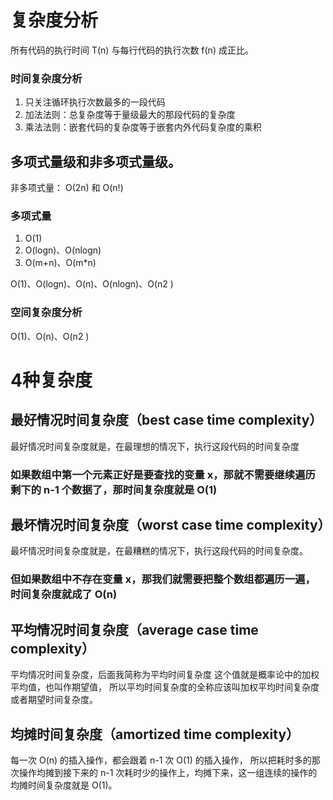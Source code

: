 # 复杂度分析
所有代码的执行时间 T(n) 与每行代码的执行次数 f(n) 成正比。

### 时间复杂度分析

1. 只关注循环执行次数最多的一段代码
2. 加法法则：总复杂度等于量级最大的那段代码的复杂度
3. 乘法法则：嵌套代码的复杂度等于嵌套内外代码复杂度的乘积
   
## 多项式量级和非多项式量级。
非多项式量： O(2n) 和 O(n!)

### 多项式量
1. O(1)
2. O(logn)、O(nlogn)
3. O(m+n)、O(m*n)

O(1)、O(logn)、O(n)、O(nlogn)、O(n2 )

### 空间复杂度分析
O(1)、O(n)、O(n2 )

# 4种复杂度
## 最好情况时间复杂度（best case time complexity）
最好情况时间复杂度就是，在最理想的情况下，执行这段代码的时间复杂度
### 如果数组中第一个元素正好是要查找的变量 x，那就不需要继续遍历剩下的 n-1 个数据了，那时间复杂度就是 O(1)
## 最坏情况时间复杂度（worst case time complexity）
最坏情况时间复杂度就是，在最糟糕的情况下，执行这段代码的时间复杂度。
### 但如果数组中不存在变量 x，那我们就需要把整个数组都遍历一遍，时间复杂度就成了 O(n)
## 平均情况时间复杂度（average case time complexity）
平均情况时间复杂度，后面我简称为平均时间复杂度
这个值就是概率论中的加权平均值，也叫作期望值，
所以平均时间复杂度的全称应该叫加权平均时间复杂度或者期望时间复杂度。

## 均摊时间复杂度（amortized time complexity）
每一次 O(n) 的插入操作，都会跟着 n-1 次 O(1) 的插入操作，
所以把耗时多的那次操作均摊到接下来的 n-1 次耗时少的操作上，均摊下来，这一组连续的操作的均摊时间复杂度就是 O(1)。
